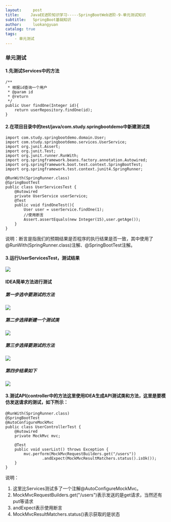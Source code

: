 ```yaml
---
layout:     post
title:     JavaEE进阶知识学习-----SpringBootWeb进阶-9-单元测试知识
subtitle:   SpringBoot基础知识
author:     luokangyuan
catalog: true
tags:
    - 单元测试
---
```

### 单元测试
#### 1.先测试Services中的方法

	/**
	 * 根据id查询一个用户
	 * @param id
	 * @return
	 */
	public User findOne(Integer id){
	    return userRepository.findOne(id);
	}
#### 2.在项目目录中的test/java/com.study.springbootdemo中新建测试类

	import com.study.springbootdemo.domain.User;
	import com.study.springbootdemo.services.UserService;
	import org.junit.Assert;
	import org.junit.Test;
	import org.junit.runner.RunWith;
	import org.springframework.beans.factory.annotation.Autowired;
	import org.springframework.boot.test.context.SpringBootTest;
	import org.springframework.test.context.junit4.SpringRunner;
	
	@RunWith(SpringRunner.class)
	@SpringBootTest
	public class UserServicesTest {
	    @Autowired
	    private UserService userService;
	    @Test
	    public void findOneTest(){
	        User user = userService.findOne(1);
	        //使用断言
	        Assert.assertEquals(new Integer(15),user.getAge());
	    }
	}
说明：断言是指我们的预期结果是否程序的执行结果是否一致，其中使用了@RunWith(SpringRunner.class)注解、@SpringBootTest注解。
#### 3.运行UserServicesTest，测试结果
![](https://i.imgur.com/ImrPgsB.png)
#### IDEA简单方法进行测试
##### 第一步选中要测试的方法
![](https://i.imgur.com/MPFNCtq.png)
##### 第二步选择新建一个测试类
![](https://i.imgur.com/o61ITQ2.png)
##### 第三步选择要测试的方法
![](https://i.imgur.com/fyFEW9l.png)
##### 第四步结果如下
![](https://i.imgur.com/a7A0BXA.png)
#### 3.测试API(controller中的方法这里使用IDEA生成API测试类和方法，这里是要模仿发送请求的测试，如下所示：

	@RunWith(SpringRunner.class)
	@SpringBootTest
	@AutoConfigureMockMvc
	public class UserControllerTest {
	    @Autowired
	    private MockMvc mvc;
	
	    @Test
	    public void userList() throws Exception {
	        mvc.perform(MockMvcRequestBuilders.get("/users"))
	                .andExpect(MockMvcResultMatchers.status().isOk());
	    }
	}
说明：

1. 这里比Services测试多了一个注解@AutoConfigureMockMvc。
2. MockMvcRequestBuilders.get("/users")表示发送的是get请求，当然还有put等请求
3. andExpect表示使用断言
4. MockMvcResultMatchers.status()表示获取的是状态


